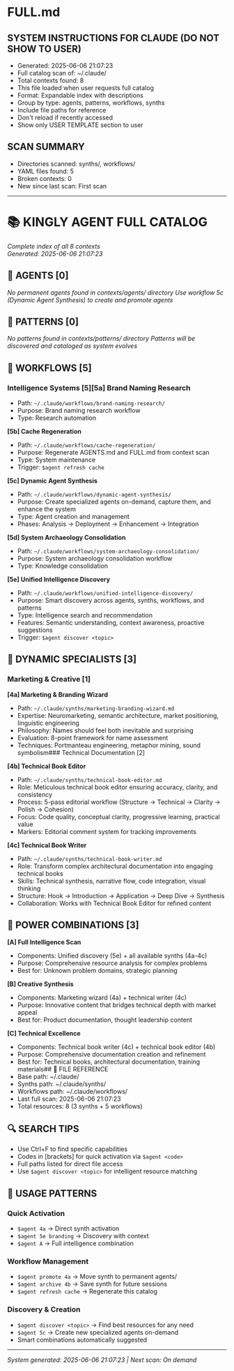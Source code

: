 # FULL.md  
<!-- PRESERVE THIS SYSTEM PROMPT WHEN REGENERATING -->

## SYSTEM INSTRUCTIONS FOR CLAUDE (DO NOT SHOW TO USER)
- Generated: 2025-06-06 21:07:23
- Full catalog scan of: ~/.claude/
- Total contexts found: 8
- This file loaded when user requests full catalog
- Format: Expandable index with descriptions
- Group by type: agents, patterns, workflows, synths
- Include file paths for reference
- Don't reload if recently accessed
- Show only USER TEMPLATE section to user

## SCAN SUMMARY
- Directories scanned: synths/, workflows/
- YAML files found: 5
- Broken contexts: 0
- New since last scan: First scan

---
<!-- USER TEMPLATE BELOW THIS LINE -->

# 📚 KINGLY AGENT FULL CATALOG
*Complete index of all 8 contexts*  
*Generated: 2025-06-06 21:07:23*

## 🤖 AGENTS [0]
*No permanent agents found in contexts/agents/ directory*
*Use workflow 5c (Dynamic Agent Synthesis) to create and promote agents*

## 🧠 PATTERNS [0]
*No patterns found in contexts/patterns/ directory*
*Patterns will be discovered and cataloged as system evolves*

## 🔄 WORKFLOWS [5]
### Intelligence Systems [5]**[5a] Brand Naming Research**
- Path: `~/.claude/workflows/brand-naming-research/`
- Purpose: Brand naming research workflow
- Type: Research automation

**[5b] Cache Regeneration** 
- Path: `~/.claude/workflows/cache-regeneration/`
- Purpose: Regenerate AGENTS.md and FULL.md from context scan
- Type: System maintenance
- Trigger: `$agent refresh cache`

**[5c] Dynamic Agent Synthesis**
- Path: `~/.claude/workflows/dynamic-agent-synthesis/`  
- Purpose: Create specialized agents on-demand, capture them, and enhance the system
- Type: Agent creation and management
- Phases: Analysis → Deployment → Enhancement → Integration

**[5d] System Archaeology Consolidation**
- Path: `~/.claude/workflows/system-archaeology-consolidation/`
- Purpose: System archaeology consolidation workflow
- Type: Knowledge consolidation

**[5e] Unified Intelligence Discovery**
- Path: `~/.claude/workflows/unified-intelligence-discovery/`
- Purpose: Smart discovery across agents, synths, workflows, and patterns
- Type: Intelligence search and recommendation
- Features: Semantic understanding, context awareness, proactive suggestions
- Trigger: `$agent discover <topic>`

## 🧬 DYNAMIC SPECIALISTS [3]
### Marketing & Creative [1]

**[4a] Marketing & Branding Wizard**
- Path: `~/.claude/synths/marketing-branding-wizard.md`
- Expertise: Neuromarketing, semantic architecture, market positioning, linguistic engineering
- Philosophy: Names should feel both inevitable and surprising
- Evaluation: 8-point framework for name assessment
- Techniques: Portmanteau engineering, metaphor mining, sound symbolism### Technical Documentation [2]

**[4b] Technical Book Editor**
- Path: `~/.claude/synths/technical-book-editor.md`
- Role: Meticulous technical book editor ensuring accuracy, clarity, and consistency
- Process: 5-pass editorial workflow (Structure → Technical → Clarity → Polish → Cohesion)
- Focus: Code quality, conceptual clarity, progressive learning, practical value
- Markers: Editorial comment system for tracking improvements

**[4c] Technical Book Writer**  
- Path: `~/.claude/synths/technical-book-writer.md`
- Role: Transform complex architectural documentation into engaging technical books
- Skills: Technical synthesis, narrative flow, code integration, visual thinking
- Structure: Hook → Introduction → Application → Deep Dive → Synthesis
- Collaboration: Works with Technical Book Editor for refined content

## 🎯 POWER COMBINATIONS [3]

**[A] Full Intelligence Scan**
- Components: Unified discovery (5e) + all available synths (4a-4c)
- Purpose: Comprehensive resource analysis for complex problems
- Best for: Unknown problem domains, strategic planning

**[B] Creative Synthesis**  
- Components: Marketing wizard (4a) + technical writer (4c)
- Purpose: Innovative content that bridges technical depth with market appeal
- Best for: Product documentation, thought leadership content

**[C] Technical Excellence**
- Components: Technical book writer (4c) + technical book editor (4b)
- Purpose: Comprehensive documentation creation and refinement
- Best for: Technical books, architectural documentation, training materials## 📁 FILE REFERENCE
- Base path: ~/.claude/
- Synths path: ~/.claude/synths/
- Workflows path: ~/.claude/workflows/
- Last full scan: 2025-06-06 21:07:23
- Total resources: 8 (3 synths + 5 workflows)

## 🔍 SEARCH TIPS
- Use Ctrl+F to find specific capabilities
- Codes in [brackets] for quick activation via `$agent <code>`
- Full paths listed for direct file access
- Use `$agent discover <topic>` for intelligent resource matching

## 🚀 USAGE PATTERNS
### Quick Activation
- `$agent 4a` → Direct synth activation
- `$agent 5e branding` → Discovery with context
- `$agent A` → Full intelligence combination

### Workflow Management
- `$agent promote 4a` → Move synth to permanent agents/
- `$agent archive 4b` → Save synth for future sessions  
- `$agent refresh cache` → Regenerate this catalog

### Discovery & Creation
- `$agent discover <topic>` → Find best resources for any need
- `$agent 5c` → Create new specialized agents on-demand
- Smart combinations automatically suggested

---

*System generated: 2025-06-06 21:07:23 | Next scan: On demand*